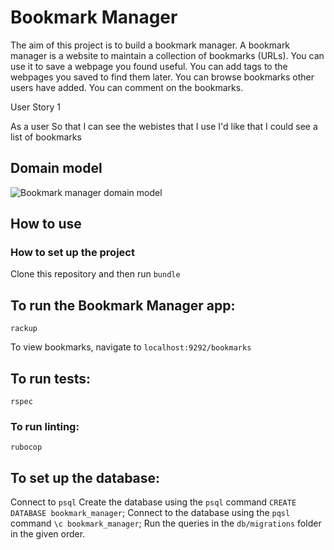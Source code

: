 # Bookmark Manager
The aim of this project is to build a bookmark manager. A bookmark manager is a website to maintain a collection of bookmarks (URLs). You can use it to save a webpage you found useful. You can add tags to the webpages you saved to find them later. You can browse bookmarks other users have added. You can comment on the bookmarks.

User Story 1

As a user
So that I can see the webistes that I use
I'd like that I could see a list of bookmarks

## Domain model

![Bookmark manager domain model](.)


## How to use

### How to set up the project 

Clone this repository and then run `bundle`


## To run the Bookmark Manager app:

`rackup`

To view bookmarks, navigate to `localhost:9292/bookmarks`


## To run tests:

`rspec`


### To run linting:

`rubocop`


## To set up the database:

Connect to `psql`
Create the database using the `psql` command `CREATE DATABASE bookmark_manager`;
Connect to the database using the `pqsl` command `\c bookmark_manager`;
Run the queries in the `db/migrations` folder in the given order.
